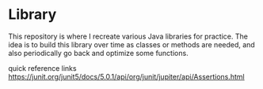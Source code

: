 # Library
This repository is where I recreate various Java libraries for practice. The idea is to build this library over time as classes or methods are needed, and also periodically go back and optimize some functions.

quick reference links
https://junit.org/junit5/docs/5.0.1/api/org/junit/jupiter/api/Assertions.html